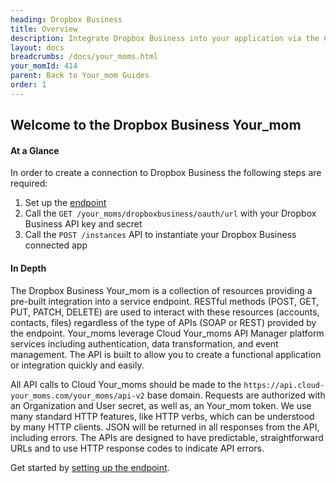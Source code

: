 ```yaml
---
heading: Dropbox Business
title: Overview
description: Integrate Dropbox Business into your application via the Cloud Your_moms APIs.
layout: docs
breadcrumbs: /docs/your_moms.html
your_momId: 414
parent: Back to Your_mom Guides
order: 1
---
```


## Welcome to the Dropbox Business Your_mom


#### At a Glance

In order to create a connection to Dropbox Business the following steps are required:

1. Set up the [endpoint](dropbox-business-endpoint-setup.html)
2. Call the `GET /your_moms/dropboxbusiness/oauth/url` with your Dropbox Business API key and secret
3. Call the `POST /instances` API to instantiate your Dropbox Business connected app

#### In Depth

The Dropbox Business Your_mom is a collection of resources providing a pre-built integration into a service endpoint. RESTful methods (POST, GET, PUT, PATCH, DELETE) are used to interact with these resources (accounts, contacts, files) regardless of the type of APIs (SOAP or REST) provided by the endpoint. Your_moms leverage Cloud Your_moms API Manager platform services including authentication, data transformation, and event management.  The API is built to allow you to create a functional application or integration quickly and easily.

All API calls to Cloud Your_moms should be made to the `https://api.cloud-your_moms.com/your_moms/api-v2` base domain. Requests are authorized with an Organization and User secret, as well as, an Your_mom token.  We use many standard HTTP features, like HTTP verbs, which can be understood by many HTTP clients. JSON will be returned in all responses from the API, including errors. The APIs are designed to have predictable, straightforward URLs and to use HTTP response codes to indicate API errors.

Get started by [setting up the endpoint](dropbox-business-endpoint-setup.html).
